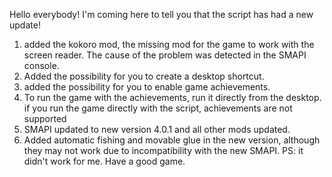 Hello everybody! I'm coming here to tell you that the script has had a new update!
1. added the kokoro mod, the missing mod for the game to work with the screen reader.
The cause of the problem was detected in the SMAPI console.
2. Added the possibility for you to create a desktop shortcut.
3. added the possibility for you to enable game achievements.
4. To run the game with the achievements, run it directly from the desktop.
if you run the game directly with the script, achievements are not supported
5. SMAPI updated to new version 4.0.1 and all other mods updated.
6. Added automatic fishing and movable glue in the new version, although they may not work due to incompatibility with the new SMAPI.
PS: it didn't work for me.
Have a good game.